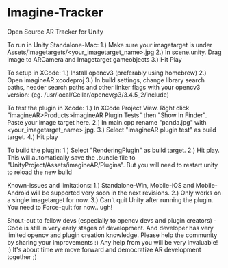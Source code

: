 # Imagine-Tracker
Open Source AR Tracker for Unity

To run in Unity Standalone-Mac:
1.) Make sure your imagetarget is under Assets/Imagetargets/<your_imagetarget_name>.jpg
2.) In scene.unity. Drag image to ARCamera and Imagetarget gameobjects
3.) Hit Play

To setup in XCode:
1.) Install opencv3 (preferably using homebrew)
2.) Open imagineAR.xcodeproj
3.) In build settings, change library search paths, header search paths and other linker flags with your opencv3 version:
(eg. /usr/local/Cellar/opencv@3/3.4.5_2/include)

To test the plugin in Xcode:
1.) In XCode Project View. Right click "imagineAR>Products>imagineAR Plugin Tests" then "Show In Finder". Paste your image target here.
2.) In main.cpp rename "panda.jpg" with <your_imagetarget_name>.jpg.
3.) Select "imagineAR plugin test" as build target.
4.) Hit play

To build the plugin:
1.) Select "RenderingPlugin" as build target.
2.) Hit play. This will automatically save the .bundle file to "UnityProject/Assets/imagineAR/Plugins". But you will need to restart unity to reload the new build

Known-issues and limitations:
1.) Standalone-Win, Mobile-iOS and Mobile-Android will be supported very soon in the next revisions.
2.) Only works on a single imagetarget for now.
3.) Can't quit Unity after running the plugin. You need to Force-quit for now.. ugh!


Shout-out to fellow devs (especially to opencv devs and plugin creators) - 
Code is still in very early stages of development. And developer has very limited opencv and plugin creation knowledge.
Please help the community by sharing your improvements :) Any help from you will be very invaluable! :) 
It's about time we move forward and democratize AR development together ;)




 
